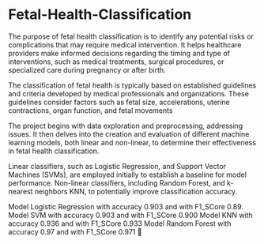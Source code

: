 # Fetal-Health-Classification
The purpose of fetal health classification is to identify any potential risks or complications that may require medical intervention. It helps healthcare providers make informed decisions regarding the timing and type of interventions, such as medical treatments, surgical procedures, or specialized care during pregnancy or after birth.

The classification of fetal health is typically based on established guidelines and criteria developed by medical professionals and organizations. These guidelines consider factors such as fetal size, accelerations, uterine contractions, organ function, and fetal movements

The project begins with data exploration and preprocessing, addressing issues. It then delves into the creation and evaluation of different machine learning models, both linear and non-linear, to determine their effectiveness in fetal health classification.

Linear classifiers, such as Logistic Regression, and Support Vector Machines (SVMs), are employed initially to establish a baseline for model performance. Non-linear classifiers, including Random Forest, and k-nearest neighbors KNN, to potentially improve classification accuracy.

Model Logistic Regression with accuracy 0.903 and with F1_SCore 0.89.
Model SVM with accuracy 0.903 and with F1_SCore 0.900
Model KNN with accuracy 0.936 and with F1_SCore 0.933
Model Random Forest with accuracy 0.97 and with F1_SCore 0.971 🎇

